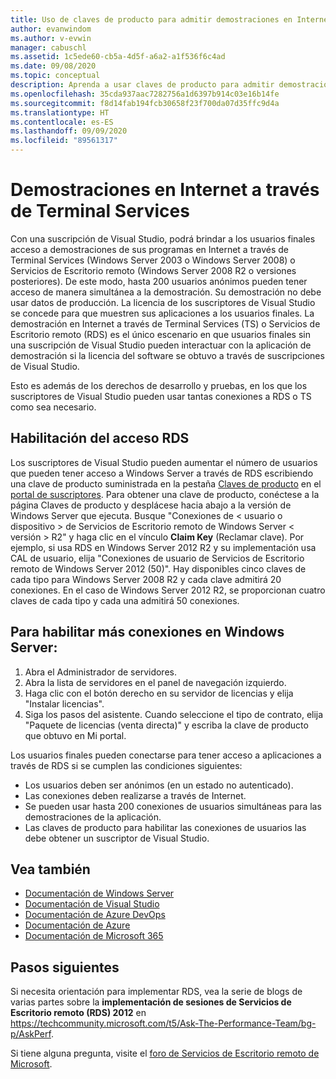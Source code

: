 ```yaml
---
title: Uso de claves de producto para admitir demostraciones en Internet a través de Terminal Services | Microsoft Docs
author: evanwindom
ms.author: v-evwin
manager: cabuschl
ms.assetid: 1c5ede60-cb5a-4d5f-a6a2-a1f536f6c4ad
ms.date: 09/08/2020
ms.topic: conceptual
description: Aprenda a usar claves de producto para admitir demostraciones en Internet a través de Terminal Services y habilitar el acceso a RDS
ms.openlocfilehash: 35cda937aac7282756a1d6397b914c03e16b14fe
ms.sourcegitcommit: f8d14fab194fcb30658f23f700da07d35ffc9d4a
ms.translationtype: HT
ms.contentlocale: es-ES
ms.lasthandoff: 09/09/2020
ms.locfileid: "89561317"
---
```

# <a name="internet-demonstrations-via-terminal-services"></a>Demostraciones en Internet a través de Terminal Services
Con una suscripción de Visual Studio, podrá brindar a los usuarios finales acceso a demostraciones de sus programas en Internet a través de Terminal Services (Windows Server 2003 o Windows Server 2008) o Servicios de Escritorio remoto (Windows Server 2008 R2 o versiones posteriores). De este modo, hasta 200 usuarios anónimos pueden tener acceso de manera simultánea a la demostración. Su demostración no debe usar datos de producción. La licencia de los suscriptores de Visual Studio se concede para que muestren sus aplicaciones a los usuarios finales. La demostración en Internet a través de Terminal Services (TS) o Servicios de Escritorio remoto (RDS) es el único escenario en que usuarios finales sin una suscripción de Visual Studio pueden interactuar con la aplicación de demostración si la licencia del software se obtuvo a través de suscripciones de Visual Studio.

Esto es además de los derechos de desarrollo y pruebas, en los que los suscriptores de Visual Studio pueden usar tantas conexiones a RDS o TS como sea necesario.

## <a name="enabling-rds-access"></a>Habilitación del acceso RDS
Los suscriptores de Visual Studio pueden aumentar el número de usuarios que pueden tener acceso a Windows Server a través de RDS escribiendo una clave de producto suministrada en la pestaña [Claves de producto](https://my.visualstudio.com/productkeys?wt.mc_id=o~msft~docs) en el [portal de suscriptores](https://my.visualstudio.com?wt.mc_id=o~msft~docs). Para obtener una clave de producto, conéctese a la página Claves de producto y desplácese hacia abajo a la versión de Windows Server que ejecuta. Busque "Conexiones de < usuario o dispositivo > de Servicios de Escritorio remoto de Windows Server < versión > R2" y haga clic en el vínculo **Claim Key** (Reclamar clave). Por ejemplo, si usa RDS en Windows Server 2012 R2 y su implementación usa CAL de usuario, elija "Conexiones de usuario de Servicios de Escritorio remoto de Windows Server 2012 (50)".
Hay disponibles cinco claves de cada tipo para Windows Server 2008 R2 y cada clave admitirá 20 conexiones. En el caso de Windows Server 2012 R2, se proporcionan cuatro claves de cada tipo y cada una admitirá 50 conexiones.

## <a name="to-enable-additional-connections-in-windows-server"></a>Para habilitar más conexiones en Windows Server:
1. Abra el Administrador de servidores.
2. Abra la lista de servidores en el panel de navegación izquierdo.
3. Haga clic con el botón derecho en su servidor de licencias y elija "Instalar licencias".
4. Siga los pasos del asistente.  Cuando seleccione el tipo de contrato, elija "Paquete de licencias (venta directa)" y escriba la clave de producto que obtuvo en Mi portal.

Los usuarios finales pueden conectarse para tener acceso a aplicaciones a través de RDS si se cumplen las condiciones siguientes:
- Los usuarios deben ser anónimos (en un estado no autenticado).
- Las conexiones deben realizarse a través de Internet.
- Se pueden usar hasta 200 conexiones de usuarios simultáneas para las demostraciones de la aplicación.
- Las claves de producto para habilitar las conexiones de usuarios las debe obtener un suscriptor de Visual Studio.

## <a name="see-also"></a>Vea también
- [Documentación de Windows Server](https://docs.microsoft.com/windows-server/)
- [Documentación de Visual Studio](https://docs.microsoft.com/visualstudio/)
- [Documentación de Azure DevOps](https://docs.microsoft.com/azure/devops/)
- [Documentación de Azure](https://docs.microsoft.com/azure/)
- [Documentación de Microsoft 365](https://docs.microsoft.com/microsoft-365/)

## <a name="next-steps"></a>Pasos siguientes
Si necesita orientación para implementar RDS, vea la serie de blogs de varias partes sobre la **implementación de sesiones de Servicios de Escritorio remoto (RDS) 2012** en https://techcommunity.microsoft.com/t5/Ask-The-Performance-Team/bg-p/AskPerf. 

Si tiene alguna pregunta, visite el [foro de Servicios de Escritorio remoto de Microsoft](https://social.technet.microsoft.com/Forums/windowsserver/home?forum=winserverTS).
